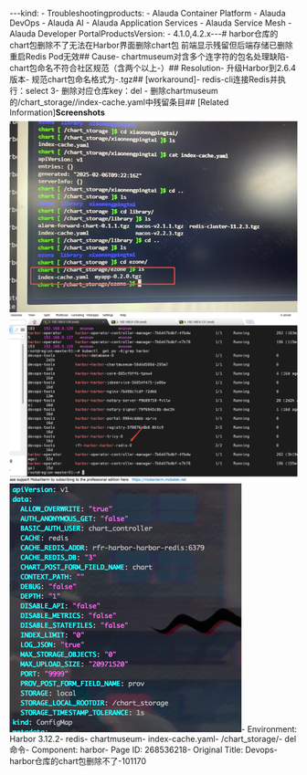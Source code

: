 ---kind:   - Troubleshootingproducts:    - Alauda Container Platform   - Alauda DevOps   - Alauda AI   - Alauda Application Services   - Alauda Service Mesh   - Alauda Developer PortalProductsVersion:   - 4.1.0,4.2.x---<!-- A type of document that involves encountering a fault, diag...it, performing root cause analysis, and providing solutions. --># harbor仓库的chart包删除不了无法在Harbor界面删除chart包 前端显示残留但后端存储已删除 重启Redis Pod无效## Cause- chartmuseum对含多个连字符的包名处理缺陷- chart包命名不符合社区规范（含两个以上-）## Resolution- 升级Harbor到2.6.4版本- 规范chart包命名格式为<name>-<version>.tgz## [workaround]- redis-cli连接Redis并执行：select 3- 删除对应仓库key：del <key>- 删除chartmuseum的/chart_storage/<registry>/index-cache.yaml中残留条目## [Related Information]**Screenshots**![](assets/devops-harborcang-ku-de-chartbao-shan-chu-bu-liao-101170/mceclip4_1740133759708_c2t9o.png)![](assets/devops-harborcang-ku-de-chartbao-shan-chu-bu-liao-101170/mceclip5_1740133770264_uplu8.png)![](assets/devops-harborcang-ku-de-chartbao-shan-chu-bu-liao-101170/mceclip0_1740372857205_teacg.png)- Environment: Harbor 3.12.2- redis- chartmuseum- index-cache.yaml- /chart_storage/<registry>- del命令- Component: harbor- Page ID: 268536218- Original Title: Devops-harbor仓库的chart包删除不了-101170